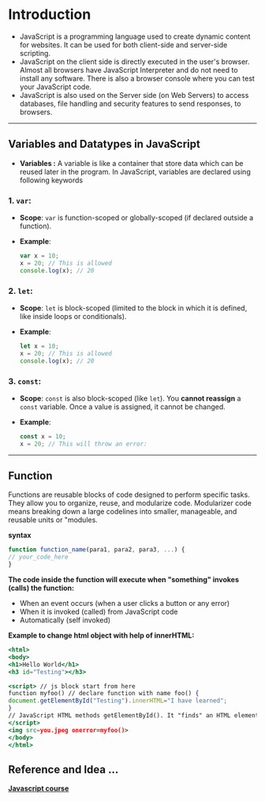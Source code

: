 # Introduction
- JavaScript is a programming language used to create dynamic content for websites. It can be used for both client-side and server-side scripting.
- JavaScript on the client side is directly executed in the user's browser. Almost all browsers have JavaScript Interpreter and do not need to install any software. There is also a browser console where you    can test your JavaScript code.
- JavaScript is also used on the Server side (on Web Servers) to access databases, file handling and security features to send responses, to browsers.
---

## Variables and Datatypes in JavaScript
- **Variables :** A variable is like a container that store data which can be reused later in the program. In JavaScript, variables are declared using following keywords
### 1. **`var`**:

- **Scope**: `var` is function-scoped or globally-scoped (if declared outside a function).
- **Example**:
    
    ```jsx
    var x = 10;
    x = 20; // This is allowed
    console.log(x); // 20
    
    ```
    

### 2. **`let`**:

- **Scope**: `let` is block-scoped (limited to the block in which it is defined, like inside loops or conditionals).
- **Example**:
    
    ```jsx
    let x = 10;
    x = 20; // This is allowed
    console.log(x); // 20
    
    ```
    

### 3. **`const`**:

- **Scope**: `const` is also block-scoped (like `let`). You **cannot reassign** a `const` variable. Once a value is assigned, it cannot be changed.
- **Example**:
    
    ```jsx
    const x = 10;
    x = 20; // This will throw an error:
    
    ```
    

---

## Function 
Functions are reusable blocks of code designed to perform specific tasks. They allow you to organize, reuse, and modularize code. Modularizer code means breaking down a large codelines into smaller, manageable, and reusable units or "modules.  

**syntax**

```jsx
function function_name(para1, para2, para3, ...) {
// your_code_here
}
```
**The code inside the function will execute when "something" invokes (calls) the function:**    
   - When an event occurs (when a user clicks a button or any error)
   - When it is invoked (called) from JavaScript code
   - Automatically (self invoked)


**Example to change html object with help of innerHTML:**

```jsx
<html>
<body>
<h1>Hello World</h1>
<h3 id="Testing"></h3>

<script> // js block start from here
function myfoo() // declare function with name foo() {
document.getElementById("Testing").innerHTML="I have learned";
}
// JavaScript HTML methods getElementById(). It "finds" an HTML element (with id="testing"), and changes the element content (innerHTML) to "I have learned"
</script>
<img src=you.jpeg onerror=myfoo()>
</body>
</html>
```


## Reference and Idea ...  
**[Javascript course](https://www.w3schools.com/js/)**
